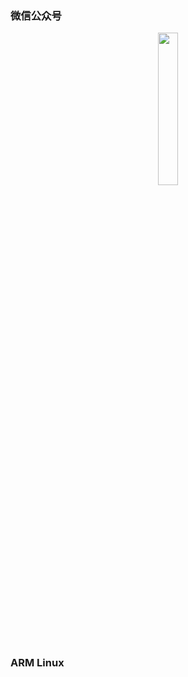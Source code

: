 ### 微信公众号
<div align="center"> 
<img src="https://images.cnblogs.com/cnblogs_com/jiau/1570086/o_qrcode_for_gh_2be37ba649c4_344.jpg" width="25%"> 
</div>

### ARM Linux